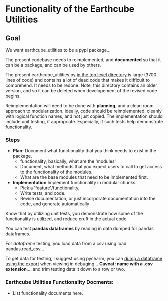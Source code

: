 # Functionality of the Earthcube Utilities

## Goal 
We want earthcube_utilities to be a pypi package... 

The present codebase needs to reimplemented, and **documented** so that it can be a package, and can be used by others.

The present earthcube_utilities.py  [in the top level directory](https://github.com/earthcube/earthcube_utilities/blob/main/earthcube_utilities.py)
is large (3700 lines of code) and contains a lot of dead code that makes it difficult to 
comprehend. It needs to be redone. 
Note, this directory contains an older version, and so it can be deleted when developement of 
the revised code begins.

Reimplementation will need to be done with **planning**, and a clean room approach to modularization.
Ideally, code should be reimplemented, cleanly with logical function names, and not just copied.
The implementation should include unit testing, if appropriate. Especially, if such
tests help demonstrate functionality.

### Steps

* **Plan:** Document what functionality that you think needs to exist in the package.
  * functionality, basically, what are the 'modules'
  * Document, what methods that you expect users to call to get access to the functionality of the modules.
  * What are the base modules that need to be implemented first.
* **Implementation** Implement functionality in modular chunks.
  * Pick a 'feature'/functionality,
  * Write  tests, and code.  
  * Revise documentation, or just incorporate documentation into the code, and generate automatically

Know that by utilizing  unit tests, you  demonstrate how some of the functionality is utilized, and
reduce cruft in the actual code.

You can test **pandas dataframes** by reading in data dumped for pandas dataframes.

For _dataframe_ testing, you  load data from a csv using load pandas.read_csv...

To get data for testing, I suggest using pycharm, you can [dump a dataframe using the export](https://www.jetbrains.com/help/pycharm/matplotlib-support.html#data) when viewing in debuging...
**Caveat: name with a .csv extension**.... and trim testing data it down to a row or two.  

### Earthcube Utilities Functionality Docments:
* List functionality documents here. 